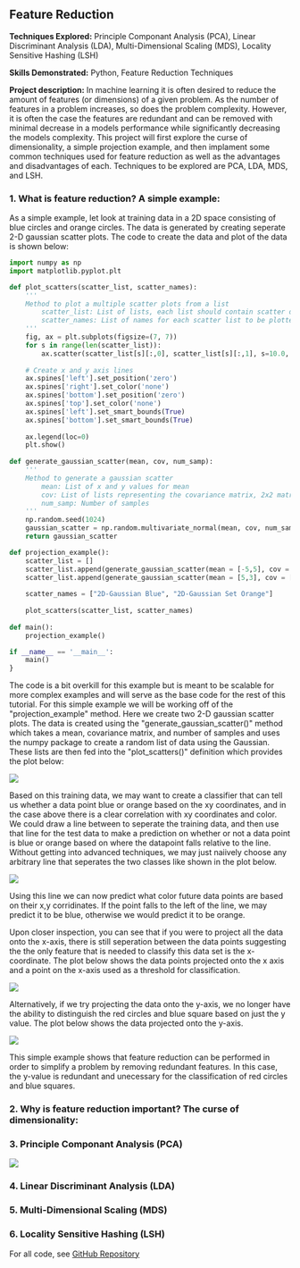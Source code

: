 ## Feature Reduction

**Techniques Explored:** Principle Componant Analysis (PCA), Linear Discriminant Analysis (LDA), Multi-Dimensional Scaling (MDS), Locality Sensitive Hashing (LSH)

**Skills Demonstrated:** Python, Feature Reduction Techniques

**Project description:** In machine learning it is often desired to reduce the amount of features (or dimensions) of a given problem. As the number of features in a problem increases, so does the problem complexity. However, it is often the case the features are redundant and can be removed with minimal decrease in a models performance while significantly decreasing the models complexity. This project will first explore the curse of dimensionality, a simple projection example, and then implament some common techniques used for feature reduction as well as the advantages and disadvantages of each. Techniques to be explored are PCA, LDA, MDS, and LSH. 

### 1. What is feature reduction? A simple example:
As a simple example, let look at training data in a 2D space consisting of blue circles and orange circles. The data is generated by creating seperate 2-D gaussian scatter plots. The code to create the data and plot of the data is shown below:

```python
import numpy as np
import matplotlib.pyplot.plt

def plot_scatters(scatter_list, scatter_names):
    '''
    Method to plot a multiple scatter plots from a list
        scatter_list: List of lists, each list should contain scatter data (x, y)
        scatter_names: List of names for each scatter list to be plotted
    '''
    fig, ax = plt.subplots(figsize=(7, 7))
    for s in range(len(scatter_list)):
        ax.scatter(scatter_list[s][:,0], scatter_list[s][:,1], s=10.0, alpha=0.3, label=scatter_names[s])
    
    # Create x and y axis lines    
    ax.spines['left'].set_position('zero')
    ax.spines['right'].set_color('none')
    ax.spines['bottom'].set_position('zero')
    ax.spines['top'].set_color('none')
    ax.spines['left'].set_smart_bounds(True)
    ax.spines['bottom'].set_smart_bounds(True)
    
    ax.legend(loc=0)
    plt.show()
    
def generate_gaussian_scatter(mean, cov, num_samp):
    '''
    Method to generate a gaussian scatter
        mean: List of x and y values for mean
        cov: List of lists representing the covariance matrix, 2x2 matrix
        num_samp: Number of samples
    '''
    np.random.seed(1024)
    gaussian_scatter = np.random.multivariate_normal(mean, cov, num_samp)
    return gaussian_scatter

def projection_example():
    scatter_list = []
    scatter_list.append(generate_gaussian_scatter(mean = [-5,5], cov = [[1, 1.5], [1.5, 5]], num_samp = 1000))
    scatter_list.append(generate_gaussian_scatter(mean = [5,3], cov = [[1, 1.5], [1.5, 5]], num_samp = 1000))
    
    scatter_names = ["2D-Gaussian Blue", "2D-Gaussian Set Orange"]
    
    plot_scatters(scatter_list, scatter_names)
    
def main():
    projection_example()

if __name__ == '__main__':
    main()
}
```

The code is a bit overkill for this example but is meant to be scalable for more complex examples and will serve as the base code for the rest of this tutorial. For this simple example we will be working off of the "projection_example" method. Here we create two 2-D gaussian scatter plots. The data is created using the "generate_gaussian_scatter()" method which takes a mean, covariance matrix, and number of samples and uses the numpy package to create a random list of data using the Gaussian. These lists are then fed into the "plot_scatters()" definition which provides the plot below:

<img src = "images/gaussian_scatter.png" />

Based on this training data, we may want to create a classifier that can tell us whether a data point blue or orange based on the xy coordinates, and in the case above there is a clear correlation with xy coordinates and color. We could draw a line between to seperate the training data, and then use that line for the test data to make a prediction on whether or not a data point is blue or orange based on where the datapoint falls relative to the line. Without getting into advanced techniques, we may just naiively choose any arbitrary line that seperates the two classes like shown in the plot below.

<img src = "images/gaussian_scatter_arb_line.png" />

Using this line we can now predict what color future data points are based on their x,y corridinates. If the point falls to the left of the line, we may predict it to be blue, otherwise we would predict it to be orange.

Upon closer inspection, you can see that if you were to project all the data onto the x-axis, there is still seperation between the data points suggesting the the only feature that is needed to classify this data set is the x-coordinate. The plot below shows the data points projected onto the x axis and a point on the x-axis used as a threshold for classification.

<img src = "images/gaussian_scatter_x_proj.png" />

Alternatively, if we try projecting the data onto the y-axis, we no longer have the ability to distinguish the red circles and blue square based on just the y value.  The plot below shows the data projected onto the y-axis.

<img src = "images/gaussian_scatter_y_proj.png" />

This simple example shows that feature reduction can be performed in order to simplify a problem by removing redundant features. In this case, the y-value is redundant and unecessary for the classification of red circles and blue squares.


### 2. Why is feature reduction important? The curse of dimensionality:


### 3. Principle Componant Analysis (PCA)

<img src="images/dummy_thumbnail.jpg?raw=true"/>

### 4. Linear Discriminant Analysis (LDA)


### 5. Multi-Dimensional Scaling (MDS)


### 6. Locality Sensitive Hashing (LSH)

For all code, see [GitHub Repository](https://github.com/drewc747/machine-learning-examples/tree/master/feature_reduction)
